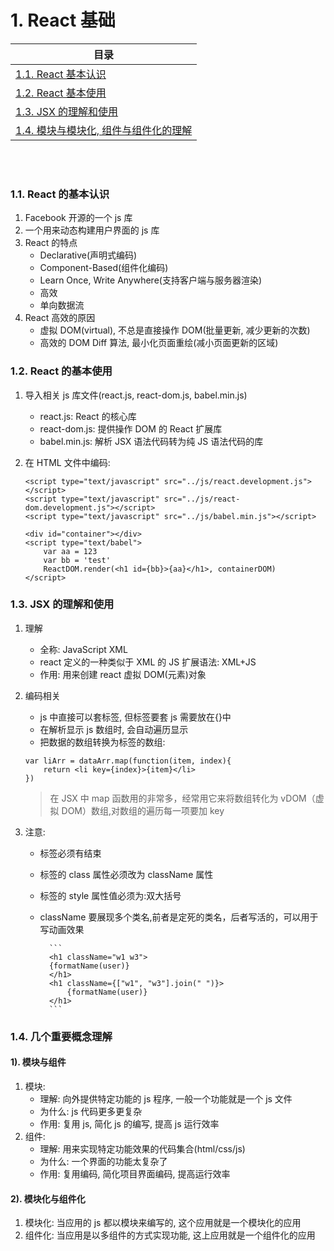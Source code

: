 # <a id="list-one">1. React 基础</a>

| 目录                                               |
| -------------------------------------------------- |
| [1.1. React 基本认识](#one-one)                    |
| [1.2. React 基本使用](#one-two)                    |
| [1.3. JSX 的理解和使用](#one-three)                |
| [1.4. 模块与模块化, 组件与组件化的理解](#one-four) |

<br/>
<br/>

### <a id="one-one">1.1. React 的基本认识</a>

1. Facebook 开源的一个 js 库
2. 一个用来动态构建用户界面的 js 库
3. React 的特点
   - Declarative(声明式编码)
   - Component-Based(组件化编码)
   - Learn Once, Write Anywhere(支持客户端与服务器渲染)
   - 高效
   - 单向数据流
4. React 高效的原因
   - 虚拟 DOM(virtual), 不总是直接操作 DOM(批量更新, 减少更新的次数)
   - 高效的 DOM Diff 算法, 最小化页面重绘(减小页面更新的区域)

### <a id="one-two">1.2. React 的基本使用</a>

1.  导入相关 js 库文件(react.js, react-dom.js, babel.min.js)
    - react.js: React 的核心库
    - react-dom.js: 提供操作 DOM 的 React 扩展库
    - babel.min.js: 解析 JSX 语法代码转为纯 JS 语法代码的库
2.  在 HTML 文件中编码:

    ```
    <script type="text/javascript" src="../js/react.development.js"></script>
    <script type="text/javascript" src="../js/react-dom.development.js"></script>
    <script type="text/javascript" src="../js/babel.min.js"></script>

    <div id="container"></div>
    <script type="text/babel">
    	var aa = 123
    	var bb = 'test'
    	ReactDOM.render(<h1 id={bb}>{aa}</h1>, containerDOM)
    </script>

    ```

### <a id="one-three">1.3. JSX 的理解和使用</a>

1.  理解
    - 全称: JavaScript XML
    - react 定义的一种类似于 XML 的 JS 扩展语法: XML+JS
    - 作用: 用来创建 react 虚拟 DOM(元素)对象
2.  编码相关

    - js 中直接可以套标签, 但标签要套 js 需要放在{}中
    - 在解析显示 js 数组时, 会自动遍历显示
    - 把数据的数组转换为标签的数组:

    ```
    var liArr = dataArr.map(function(item, index){
    	return <li key={index}>{item}</li>
    })
    ```

    > 在 JSX 中 map 函数用的非常多，经常用它来将数组转化为 vDOM（虚拟 DOM）数组,对数组的遍历每一项要加 key

3.  注意:

    - 标签必须有结束
    - 标签的 class 属性必须改为 className 属性
    - 标签的 style 属性值必须为:双大括号
    - className 要展现多个类名,前者是定死的类名，后者写活的，可以用于写动画效果

          	```
          	<h1 className="w1 w3">
          	{formatName(user)}
          	</h1>
          	<h1 className={["w1", "w3"].join(" ")}>
          		{formatName(user)}
          	</h1>
          	```

### <a id="one-four">1.4. 几个重要概念理解</a>

#### 1). 模块与组件

1. 模块:
   - 理解: 向外提供特定功能的 js 程序, 一般一个功能就是一个 js 文件
   - 为什么: js 代码更多更复杂
   - 作用: 复用 js, 简化 js 的编写, 提高 js 运行效率
2. 组件:
   - 理解: 用来实现特定功能效果的代码集合(html/css/js)
   - 为什么: 一个界面的功能太复杂了
   - 作用: 复用编码, 简化项目界面编码, 提高运行效率

#### 2). 模块化与组件化

1. 模块化:
   当应用的 js 都以模块来编写的, 这个应用就是一个模块化的应用
2. 组件化:
   当应用是以多组件的方式实现功能, 这上应用就是一个组件化的应用
